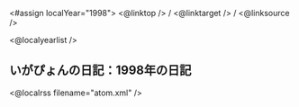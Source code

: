 <#assign localYear="1998">
<@linktop /> 
/ <@linktarget /> 
/ <@linksource /> 

<@localyearlist />

## いがぴょんの日記：1998年の日記

<@localrss filename="atom.xml" />
